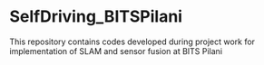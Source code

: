# SelfDriving_BITSPilani
This repository contains codes developed during project work for implementation of SLAM and sensor fusion at BITS Pilani
